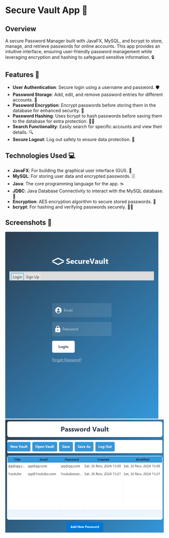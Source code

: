 # Secure Vault App 🔐

## Overview

A secure Password Manager built with JavaFX, MySQL, and bcrypt to store, manage, and retrieve passwords for online accounts. This app provides an intuitive interface, ensuring user-friendly password management while leveraging encryption and hashing to safeguard sensitive information. 🔒

## Features 🌟

- **User Authentication**: Secure login using a username and password. 🛡️
- **Password Storage**: Add, edit, and remove password entries for different accounts. 💾
- **Password Encryption**: Encrypt passwords before storing them in the database for enhanced security. 🔑
- **Password Hashing**: Uses bcrypt to hash passwords before saving them to the database for extra protection. 🧑‍🔬
- **Search Functionality**: Easily search for specific accounts and view their details. 🔍
- **Secure Logout**: Log out safely to ensure data protection. 🚪

## Technologies Used 💻

- **JavaFX**: For building the graphical user interface (GUI). 🎨
- **MySQL**: For storing user data and encrypted passwords. 🗄️
- **Java**: The core programming language for the app. ☕
- **JDBC**: Java Database Connectivity to interact with the MySQL database. 🔗
- **Encryption**: AES encryption algorithm to secure stored passwords. 🔐
- **bcrypt**: For hashing and verifying passwords securely. 🔐🧠

## Screenshots 📸

![img_1.png](img_1.png)
![img_2.png](img_2.png)

